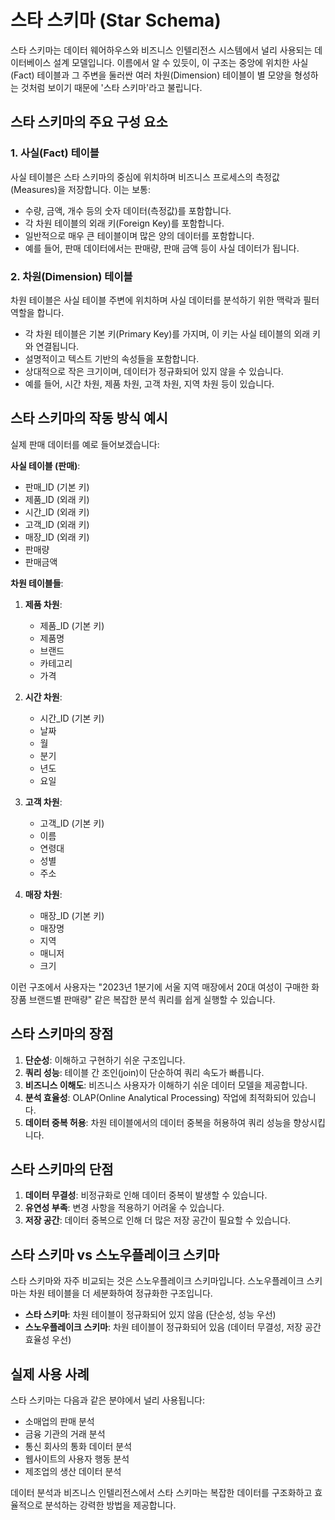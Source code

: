 # 스타 스키마 (Star Schema)

스타 스키마는 데이터 웨어하우스와 비즈니스 인텔리전스 시스템에서 널리 사용되는 데이터베이스 설계 모델입니다. 이름에서 알 수 있듯이, 이 구조는 중앙에 위치한 사실(Fact) 테이블과 그 주변을 둘러싼 여러 차원(Dimension) 테이블이 별 모양을 형성하는 것처럼 보이기 때문에 '스타 스키마'라고 불립니다.

## 스타 스키마의 주요 구성 요소

### 1. 사실(Fact) 테이블
사실 테이블은 스타 스키마의 중심에 위치하며 비즈니스 프로세스의 측정값(Measures)을 저장합니다. 이는 보통:

- 수량, 금액, 개수 등의 숫자 데이터(측정값)를 포함합니다.
- 각 차원 테이블의 외래 키(Foreign Key)를 포함합니다.
- 일반적으로 매우 큰 테이블이며 많은 양의 데이터를 포함합니다.
- 예를 들어, 판매 데이터에서는 판매량, 판매 금액 등이 사실 데이터가 됩니다.

### 2. 차원(Dimension) 테이블
차원 테이블은 사실 테이블 주변에 위치하며 사실 데이터를 분석하기 위한 맥락과 필터 역할을 합니다.

- 각 차원 테이블은 기본 키(Primary Key)를 가지며, 이 키는 사실 테이블의 외래 키와 연결됩니다.
- 설명적이고 텍스트 기반의 속성들을 포함합니다.
- 상대적으로 작은 크기이며, 데이터가 정규화되어 있지 않을 수 있습니다.
- 예를 들어, 시간 차원, 제품 차원, 고객 차원, 지역 차원 등이 있습니다.

## 스타 스키마의 작동 방식 예시

실제 판매 데이터를 예로 들어보겠습니다:

**사실 테이블 (판매)**:
- 판매_ID (기본 키)
- 제품_ID (외래 키)
- 시간_ID (외래 키)
- 고객_ID (외래 키)
- 매장_ID (외래 키)
- 판매량
- 판매금액

**차원 테이블들**:
1. **제품 차원**:
   - 제품_ID (기본 키)
   - 제품명
   - 브랜드
   - 카테고리
   - 가격

2. **시간 차원**:
   - 시간_ID (기본 키)
   - 날짜
   - 월
   - 분기
   - 년도
   - 요일

3. **고객 차원**:
   - 고객_ID (기본 키)
   - 이름
   - 연령대
   - 성별
   - 주소

4. **매장 차원**:
   - 매장_ID (기본 키)
   - 매장명
   - 지역
   - 매니저
   - 크기

이런 구조에서 사용자는 "2023년 1분기에 서울 지역 매장에서 20대 여성이 구매한 화장품 브랜드별 판매량" 같은 복잡한 분석 쿼리를 쉽게 실행할 수 있습니다.

## 스타 스키마의 장점

1. **단순성**: 이해하고 구현하기 쉬운 구조입니다.
2. **쿼리 성능**: 테이블 간 조인(join)이 단순하여 쿼리 속도가 빠릅니다.
3. **비즈니스 이해도**: 비즈니스 사용자가 이해하기 쉬운 데이터 모델을 제공합니다.
4. **분석 효율성**: OLAP(Online Analytical Processing) 작업에 최적화되어 있습니다.
5. **데이터 중복 허용**: 차원 테이블에서의 데이터 중복을 허용하여 쿼리 성능을 향상시킵니다.

## 스타 스키마의 단점

1. **데이터 무결성**: 비정규화로 인해 데이터 중복이 발생할 수 있습니다.
2. **유연성 부족**: 변경 사항을 적용하기 어려울 수 있습니다.
3. **저장 공간**: 데이터 중복으로 인해 더 많은 저장 공간이 필요할 수 있습니다.

## 스타 스키마 vs 스노우플레이크 스키마

스타 스키마와 자주 비교되는 것은 스노우플레이크 스키마입니다. 스노우플레이크 스키마는 차원 테이블을 더 세분화하여 정규화한 구조입니다.

- **스타 스키마**: 차원 테이블이 정규화되어 있지 않음 (단순성, 성능 우선)
- **스노우플레이크 스키마**: 차원 테이블이 정규화되어 있음 (데이터 무결성, 저장 공간 효율성 우선)

## 실제 사용 사례

스타 스키마는 다음과 같은 분야에서 널리 사용됩니다:

- 소매업의 판매 분석
- 금융 기관의 거래 분석
- 통신 회사의 통화 데이터 분석
- 웹사이트의 사용자 행동 분석
- 제조업의 생산 데이터 분석

데이터 분석과 비즈니스 인텔리전스에서 스타 스키마는 복잡한 데이터를 구조화하고 효율적으로 분석하는 강력한 방법을 제공합니다.